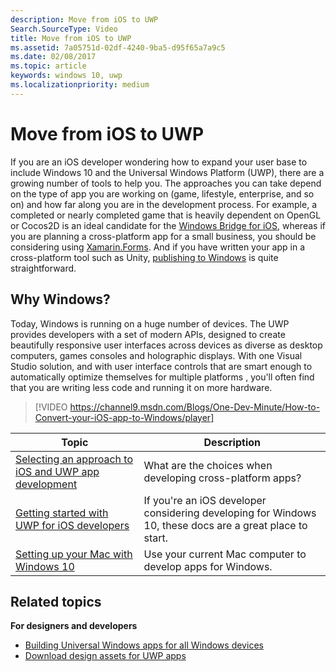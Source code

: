 ```yaml
---
description: Move from iOS to UWP
Search.SourceType: Video
title: Move from iOS to UWP
ms.assetid: 7a05751d-02df-4240-9ba5-d95f65a7a9c5
ms.date: 02/08/2017
ms.topic: article
keywords: windows 10, uwp
ms.localizationpriority: medium
---
```

# Move from iOS to UWP

If you are an iOS developer wondering how to expand your user base to include Windows 10 and the Universal Windows Platform (UWP), there are a growing number of tools to help you. The approaches you can take depend on the type of app you are working on (game, lifestyle, enterprise, and so on) and how far along you are in the development process. For example, a completed or nearly completed game that is heavily dependent on OpenGL or Cocos2D is an ideal candidate for the [Windows Bridge for iOS](https://dev.windows.com/bridges/ios), whereas if you are planning a cross-platform app for a small business, you should be considering using [Xamarin.Forms](https://www.xamarin.com/forms). And if you have written your app in a cross-platform tool such as Unity, [publishing to Windows](https://blogs.unity3d.com/2015/09/09/windows-10-universal-apps-in-unity-5-2/) is quite straightforward.

## Why Windows?

Today, Windows is running on a huge number of devices. The UWP provides developers with a set of modern APIs, designed to create beautifully responsive user interfaces across devices as diverse as desktop computers, games consoles and holographic displays. With one Visual Studio solution, and with user interface controls that are smart enough to automatically optimize themselves for multiple platforms , you'll often find that you are writing less code and running it on more hardware.

> [!VIDEO https://channel9.msdn.com/Blogs/One-Dev-Minute/How-to-Convert-your-iOS-app-to-Windows/player]

| Topic | Description |
|-------|-------------|
| [Selecting an approach to iOS and UWP app development](selecting-an-approach-to-ios-and-uwp-app-development.md) | What are the choices when developing cross-platform apps? |
| [Getting started with UWP for iOS developers](getting-started-with-uwp-for-ios-developers.md) | If you're an iOS developer considering developing for Windows 10, these docs are a great place to start. |
| [Setting up your Mac with Windows 10](setting-up-your-mac-with-windows-10.md) | Use your current Mac computer to develop apps for Windows. |

## Related topics

**For designers and developers**
* [Building Universal Windows apps for all Windows devices](https://go.microsoft.com/fwlink/p/?LinkID=397871)
* [Download design assets for UWP apps](https://msdn.microsoft.com/library/windows/apps/xaml/bg125377.aspx)
